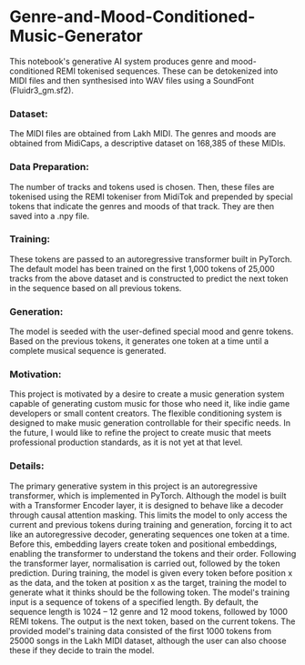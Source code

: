 # Genre-and-Mood-Conditioned-Music-Generator
This notebook's generative AI system produces genre and mood-conditioned REMI tokenised sequences. These can be detokenized into MIDI files and then synthesised into WAV files using a SoundFont (Fluidr3_gm.sf2). 

### Dataset:
The MIDI files are obtained from Lakh MIDI.
The genres and moods are obtained from MidiCaps, a descriptive dataset on 168,385 of these MIDIs.

### Data Preparation:
The number of tracks and tokens used is chosen.
Then, these files are tokenised using the REMI tokeniser from MidiTok and prepended by special tokens that indicate the genres and moods of that track. They are then saved into
a .npy file.

### Training:
These tokens are passed to an autoregressive transformer built in PyTorch. The default model has been trained on the first 1,000 tokens of 25,000 tracks from the above dataset and is constructed to predict the next token in the sequence based on all previous tokens.

### Generation:
The model is seeded with the user-defined special mood and genre tokens. Based on the
previous tokens, it generates one token at a time until a complete musical sequence is
generated.

### Motivation:
This project is motivated by a desire to create a music generation system capable of generating custom music for those who need it, like indie game developers or small content creators. The flexible conditioning system is designed to make music generation controllable for their specific needs. In the future, I would like to refine the project to create music that meets professional production standards, as it is not yet at that level.

### Details:
The primary generative system in this project is an autoregressive transformer, which is implemented in PyTorch. Although the model is built with a Transformer Encoder layer, it is designed to behave like a decoder through causal attention masking. This limits the model to only access the current and previous tokens during training and generation, forcing it to act like an autoregressive decoder, generating sequences one token at a time.
Before this, embedding layers create token and positional embeddings, enabling the transformer to understand the tokens and their order. Following the transformer layer, normalisation is carried out, followed by the token prediction.
During training, the model is given every token before position x as the data, and the token at position x as the target, training the model to generate what it thinks should be
the following token.
The model's training input is a sequence of tokens of a specified length. By default, the sequence length is 1024 – 12 genre and 12 mood tokens, followed by 1000 REMI tokens.
The output is the next token, based on the current tokens. The provided model's training data consisted of the first 1000 tokens from 25000 songs in the Lakh MIDI dataset, although the user can also choose these if they decide to train the model.
